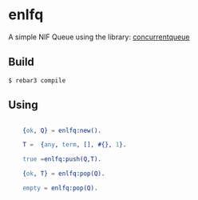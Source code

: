 enlfq
=====

A simple NIF Queue using the library: [concurrentqueue](https://github.com/cameron314/concurrentqueue/tree/8f7e861dd9411a0bf77a6b9de83a47b3424fafba)

Build
-----

    $ rebar3 compile


Using
-----

```erlang

    {ok, Q} = enlfq:new().

    T =  {any, term, [], #{}, 1}.

    true =enlfq:push(Q,T).

    {ok, T} = enlfq:pop(Q).

    empty = enlfq:pop(Q).

```




